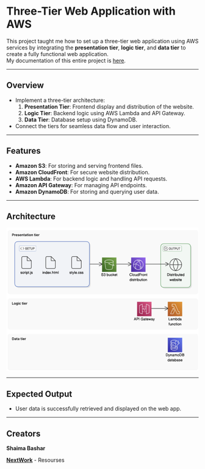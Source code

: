 #  Three-Tier Web Application with AWS

This project taught me how to set up a three-tier web application using AWS services by integrating the **presentation tier**, **logic tier**, and **data tier** to create a fully functional web application.  
My documentation of this entire project is [here](https://github.com/ShaimaBB/Three-Tier-Web-Application-AWS/blob/9c2819b3335e2c76f8283ac43cf473f0b6a2f694/AWS%20Three%20(1).pdf).

---

##  Overview

- Implement a three-tier architecture:
  1. **Presentation Tier**: Frontend display and distribution of the website.
  2. **Logic Tier**: Backend logic using AWS Lambda and API Gateway.
  3. **Data Tier**: Database setup using DynamoDB.
- Connect the tiers for seamless data flow and user interaction.

---

##  Features

- **Amazon S3**: For storing and serving frontend files.
- **Amazon CloudFront**: For secure website distribution.
- **AWS Lambda**: For backend logic and handling API requests.
- **Amazon API Gateway**: For managing API endpoints.
- **Amazon DynamoDB**: For storing and querying user data.

---

##  Architecture

![Three-Tier Architecture](https://github.com/ShaimaBB/Three-Tier-Web-Application-with-AWS/blob/62254c988edab23ee623e4f345add6225e42871c/images/Architecture%20Diagram.png)

---

##  Expected Output

- User data is successfully retrieved and displayed on the web app.

---

##  Creators 

**Shaima Bashar**

**[NextWork](https://learn.nextwork.org/)** - Resourses


